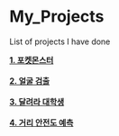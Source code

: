 ﻿# My_Projects
List of projects I have done
<br>

<b><a href="./Project1_Poket">1. 포켓몬스터</a></b> <br><br>
<b><a href="./Project2_FaceDetection">2. 얼굴 검출</a></b> <br><br>
<b><a href="./Project3_RunUnivStudent">3. 달려라 대학생</a></b> <br><br>
<b><a href="./Project4_PredictStreetSafety">4. 거리 안전도 예측</a></b> <br><br>
